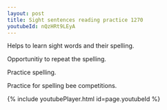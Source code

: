 ```yaml
---
layout: post
title: Sight sentences reading practice 1270
youtubeId: nQzHRt9LEyA
---
```

 
 
Helps to learn sight words and their spelling.

Opportunitiy to repeat the spelling. 

Practice spelling. 
 
Practice for spelling bee competitions. 
 
{% include youtubePlayer.html id=page.youtubeId %}
 
 
